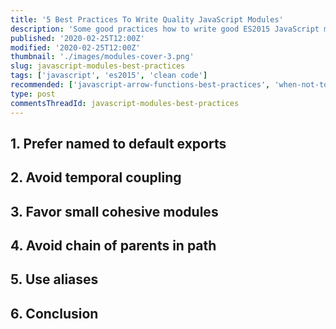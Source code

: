 ```yaml
---
title: '5 Best Practices To Write Quality JavaScript Modules'
description: 'Some good practices how to write good ES2015 JavaScript modules.'
published: '2020-02-25T12:00Z'
modified: '2020-02-25T12:00Z'
thumbnail: './images/modules-cover-3.png'
slug: javascript-modules-best-practices
tags: ['javascript', 'es2015', 'clean code']
recommended: ['javascript-arrow-functions-best-practices', 'when-not-to-use-arrow-functions-in-javascript']
type: post
commentsThreadId: javascript-modules-best-practices
---
```


## 1. Prefer named to default exports

## 2. Avoid temporal coupling

## 3. Favor small cohesive modules

## 4. Avoid chain of parents in path

## 5. Use aliases

## 6. Conclusion